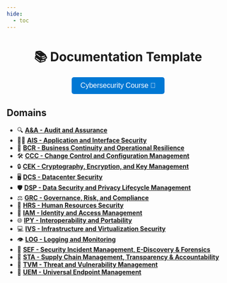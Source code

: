 ```yaml
---
hide:
  - toc
---
```


<div align="center">
  <h1>📚 Documentation Template</h1>
</div>

<div align="center">
  <div align="center">
    <a href="https://divisioncero.com/courses/" target="_blank" style="text-decoration: none;">
      <button style="background-color: #0078D4; color: white; border: none; padding: 10px 20px; font-size: 16px; border-radius: 5px; cursor: pointer;">
        Cybersecurity Course 🚀
      </button>
    </a>
  </div>
</div>

## Domains

<div class="grid cards" markdown>

- 🔍 __[A&A - Audit and Assurance]__
- 👨‍💻 __[AIS - Application and Interface Security]__
- 🛟 __[BCR - Business Continuity and Operational Resilience]__
- 🛠️ __[CCC - Change Control and Configuration Management]__
- 🔒 __[CEK - Cryptography, Encryption, and Key Management]__
- 🖥️ __[DCS - Datacenter Security]__
- 🛡️ __[DSP - Data Security and Privacy Lifecycle Management]__
- ⚖️ __[GRC - Governance, Risk, and Compliance]__
- 👥 __[HRS - Human Resources Security]__
- 🔑 __[IAM - Identity and Access Management]__
- 🌐 __[IPY - Interoperability and Portability]__
- 💻 __[IVS - Infrastructure and Virtualization Security]__
- 👁️ __[LOG - Logging and Monitoring]__
- 🚨 __[SEF - Security Incident Management, E-Discovery & Forensics]__
- 🤝 __[STA - Supply Chain Management, Transparency & Accountability]__
- 🐞 __[TVM - Threat and Vulnerability Management]__
- 📱 __[UEM - Universal Endpoint Management]__

</div>

[A&A - Audit and Assurance]: AAA/index.md
[AIS - Application and Interface Security]: AIS/index.md
[BCR - Business Continuity and Operational Resilience]: BCR/index.md
[CCC - Change Control and Configuration Management]: CCC/index.md
[CEK - Cryptography, Encryption, and Key Management]: CEK/index.md
[DCS - Datacenter Security]: DCS/index.md
[DSP - Data Security and Privacy Lifecycle Management]: DSP/index.md
[GRC - Governance, Risk, and Compliance]: GRC/index.md
[HRS - Human Resources Security]: HRS/index.md
[IAM - Identity and Access Management]: IAM/index.md
[IPY - Interoperability and Portability]: IPY/index.md
[IVS - Infrastructure and Virtualization Security]: IVS/index.md
[LOG - Logging and Monitoring]: LOG/index.md
[SEF - Security Incident Management, E-Discovery & Forensics]: SEF/index.md
[STA - Supply Chain Management, Transparency & Accountability]: STA/index.md
[TVM - Threat and Vulnerability Management]: TVM/index.md
[UEM - Universal Endpoint Management]: UEM/index.md